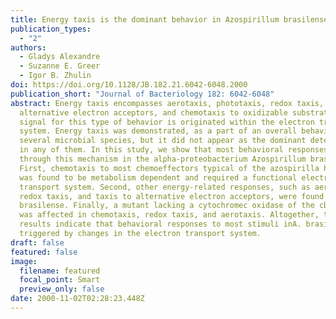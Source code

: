 ```yaml
---
title: Energy taxis is the dominant behavior in Azospirillum brasilense
publication_types:
  - "2"
authors:
  - Gladys Alexandre
  - Suzanne E. Greer
  - Igor B. Zhulin
doi: https://doi.org/10.1128/JB.182.21.6042-6048.2000
publication_short: "Journal of Bacteriology 182: 6042-6048"
abstract: Energy taxis encompasses aerotaxis, phototaxis, redox taxis, taxis to
  alternative electron acceptors, and chemotaxis to oxidizable substrates. The
  signal for this type of behavior is originated within the electron transport
  system. Energy taxis was demonstrated, as a part of an overall behavior, in
  several microbial species, but it did not appear as the dominant determinant
  in any of them. In this study, we show that most behavioral responses proceed
  through this mechanism in the alpha-proteobacterium Azospirillum brasilense.
  First, chemotaxis to most chemoeffectors typical of the azospirilla habitat
  was found to be metabolism dependent and required a functional electron
  transport system. Second, other energy-related responses, such as aerotaxis,
  redox taxis, and taxis to alternative electron acceptors, were found in A.
  brasilense. Finally, a mutant lacking a cytochromec oxidase of the cbb3 type
  was affected in chemotaxis, redox taxis, and aerotaxis. Altogether, the
  results indicate that behavioral responses to most stimuli inA. brasilense are
  triggered by changes in the electron transport system.
draft: false
featured: false
image:
  filename: featured
  focal_point: Smart
  preview_only: false
date: 2000-11-02T02:28:23.448Z
---
```

